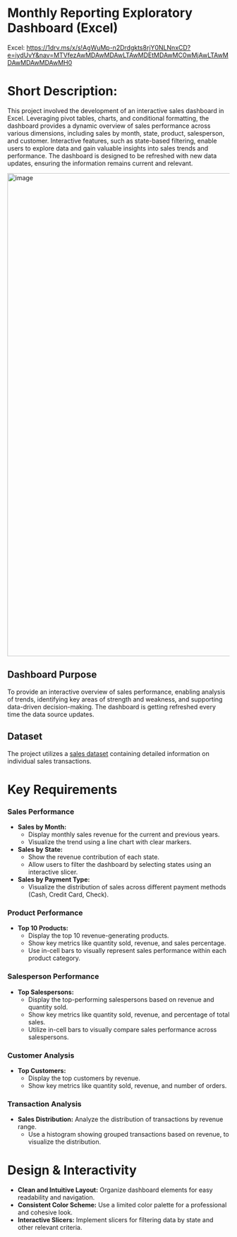 # Monthly Reporting Exploratory Dashboard (Excel)


Excel: https://1drv.ms/x/s!AgWuMp-n2Drdgkts8rjY0NLNnxCD?e=iydUvY&nav=MTVfezAwMDAwMDAwLTAwMDEtMDAwMC0wMjAwLTAwMDAwMDAwMDAwMH0

# Short Description: 

This project involved the development of an interactive sales dashboard in Excel. Leveraging pivot tables, charts, and conditional formatting, the dashboard provides a dynamic overview of sales performance across various dimensions, including sales by month, state, product, salesperson, and customer. Interactive features, such as state-based filtering, enable users to explore data and gain valuable insights into sales trends and performance. The dashboard is designed to be refreshed with new data updates, ensuring the information remains current and relevant.

<img width="1094" alt="image" src="https://github.com/user-attachments/assets/4afba4fb-a18b-4388-8dca-b1f068e6fc6c" />

## Dashboard Purpose

To provide an interactive overview of sales performance, enabling analysis of trends, identifying key areas of strength and weakness, and supporting data-driven decision-making. The dashboard is getting refreshed every time the data source updates.

## Dataset

The project utilizes a [sales dataset](https://1drv.ms/x/s!AgWuMp-n2Drdgkts8rjY0NLNnxCD?e=MiBtUX&nav=MTVfezAwMDAwMDAwLTAwMDEtMDAwMC0wMDAwLTAwMDAwMDAwMDAwMH0) containing detailed information on individual sales transactions. 

# **Key Requirements**

### **Sales Performance**

- **Sales by Month:**
    - Display monthly sales revenue for the current and previous years.
    - Visualize the trend using a line chart with clear markers.
- **Sales by State:**
    - Show the revenue contribution of each state.
    - Allow users to filter the dashboard by selecting states using an interactive slicer.
- **Sales by Payment Type:**
    - Visualize the distribution of sales across different payment methods (Cash, Credit Card, Check).

### **Product Performance**

- **Top 10 Products:**
    - Display the top 10 revenue-generating products.
    - Show key metrics like quantity sold, revenue, and sales percentage.
    - Use in-cell bars to visually represent sales performance within each product category.

### **Salesperson Performance**

- **Top Salespersons:**
    - Display the top-performing salespersons based on revenue and quantity sold.
    - Show key metrics like quantity sold, revenue, and percentage of total sales.
    - Utilize in-cell bars to visually compare sales performance across salespersons.

### **Customer Analysis**

- **Top Customers:**
    - Display the top customers by revenue.
    - Show key metrics like quantity sold, revenue, and number of orders.

### **Transaction Analysis**

- **Sales Distribution:** Analyze the distribution of transactions by revenue range.
    - Use a histogram showing grouped transactions based on revenue, to visualize the distribution.

# **Design & Interactivity**

- **Clean and Intuitive Layout:** Organize dashboard elements for easy readability and navigation.
- **Consistent Color Scheme:** Use a limited color palette for a professional and cohesive look.
- **Interactive Slicers:** Implement slicers for filtering data by state and other relevant criteria.
